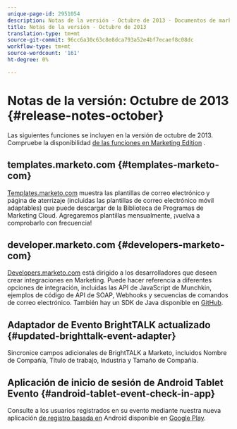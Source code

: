 ```yaml
---
unique-page-id: 2951054
description: Notas de la versión - Octubre de 2013 - Documentos de marketing - Documentación del producto
title: Notas de la versión - Octubre de 2013
translation-type: tm+mt
source-git-commit: 96cc6a30c63c8e8dca793a52e4bf7ecaef8c08dc
workflow-type: tm+mt
source-wordcount: '161'
ht-degree: 0%

---
```



# Notas de la versión: Octubre de 2013 {#release-notes-october}

Las siguientes funciones se incluyen en la versión de octubre de 2013. Compruebe la disponibilidad [de las funciones en Marketing Edition](http://docs.marketo.com/display/docs/assets/pricing.php) .

## templates.marketo.com {#templates-marketo-com}

[Templates.marketo.com](http://templates.marketo.com) muestra las plantillas de correo electrónico y página de aterrizaje (incluidas las plantillas de correo electrónico móvil adaptables) que puede descargar de la Biblioteca de Programas de Marketing Cloud. Agregaremos plantillas mensualmente, ¡vuelva a comprobarlo con frecuencia!

## developer.marketo.com {#developers-marketo-com}

[Developers.marketo.com](http://developers.marketo.com) está dirigido a los desarrolladores que deseen crear integraciones en Marketing. Puede hacer referencia a diferentes opciones de integración, incluidas las API de JavaScript de Munchkin, ejemplos de código de API de SOAP, Webhooks y secuencias de comandos de correo electrónico. También hay un SDK de Java disponible en [GitHub](https://github.com/Marketo/SOAP-API-Java-Client).

## Adaptador de Evento BrightTALK actualizado {#updated-brighttalk-event-adapter}

Sincronice campos adicionales de BrightTALK a Marketo, incluidos Nombre de Compañía, Título de trabajo, Industria y Tamaño de Compañía.

## Aplicación de inicio de sesión de Android Tablet Evento {#android-tablet-event-check-in-app}

Consulte a los usuarios registrados en su evento mediante nuestra nueva aplicación [de registro basada en](../../product-docs/core-marketo-concepts/mobile-apps/event-check-in/check-people-into-your-event-from-your-tablet.md) Android disponible en [Google Play](https://play.google.com/store/apps/details?id=com.marketo.eventcheckin&amp;hl=en).

